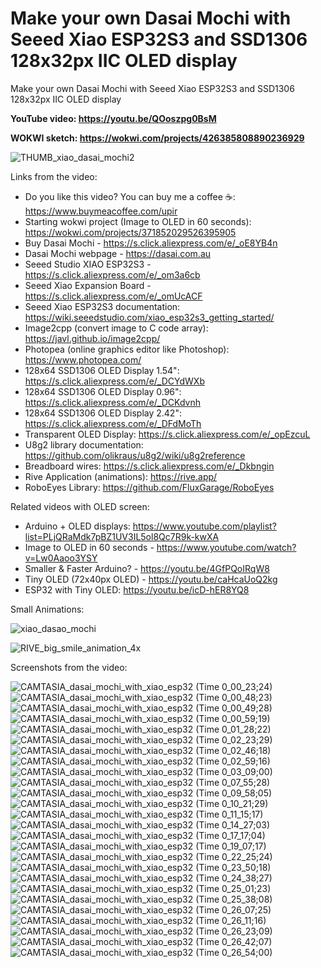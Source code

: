 # Make your own Dasai Mochi with Seeed Xiao ESP32S3 and SSD1306 128x32px IIC OLED display
Make your own Dasai Mochi with Seeed Xiao ESP32S3 and SSD1306 128x32px IIC OLED display



**YouTube video: https://youtu.be/QOoszpg0BsM**

**WOKWI sketch: https://wokwi.com/projects/426385808890236929**

![THUMB_xiao_dasai_mochi2](https://github.com/user-attachments/assets/213fd580-742c-4d4a-badf-55122e8f3c1f)



Links from the video:
- Do you like this video? You can buy me a coffee ☕: https://www.buymeacoffee.com/upir
- Starting wokwi project (Image to OLED in 60 seconds): https://wokwi.com/projects/371852029526395905
- Buy Dasai Mochi - https://s.click.aliexpress.com/e/_oE8YB4n
- Dasai Mochi webpage - https://dasai.com.au
- Seeed Studio XIAO ESP32S3 - https://s.click.aliexpress.com/e/_om3a6cb
- Seeed Xiao Expansion Board - https://s.click.aliexpress.com/e/_omUcACF
- Seeed Xiao ESP32S3 documentation: https://wiki.seeedstudio.com/xiao_esp32s3_getting_started/
- Image2cpp (convert image to C code array): https://javl.github.io/image2cpp/
- Photopea (online graphics editor like Photoshop): https://www.photopea.com/
- 128x64 SSD1306 OLED Display 1.54": https://s.click.aliexpress.com/e/_DCYdWXb
- 128x64 SSD1306 OLED Display 0.96": https://s.click.aliexpress.com/e/_DCKdvnh
- 128x64 SSD1306 OLED Display 2.42": https://s.click.aliexpress.com/e/_DFdMoTh
- Transparent OLED Display: https://s.click.aliexpress.com/e/_opEzcuL
- U8g2 library documentation: https://github.com/olikraus/u8g2/wiki/u8g2reference
- Breadboard wires: https://s.click.aliexpress.com/e/_Dkbngin
- Rive Application (animations): https://rive.app/
- RoboEyes Library: https://github.com/FluxGarage/RoboEyes

Related videos with OLED screen:
- Arduino + OLED displays: https://www.youtube.com/playlist?list=PLjQRaMdk7pBZ1UV3IL5ol8Qc7R9k-kwXA
- Image to OLED in 60 seconds - https://www.youtube.com/watch?v=Lw0Aaoo3YSY
- Smaller & Faster Arduino? - https://youtu.be/4GfPQoIRqW8
- Tiny OLED (72x40px OLED) - https://youtu.be/caHcaUoQ2kg
- ESP32 with Tiny OLED: https://youtu.be/icD-hER8YQ8





Small Animations:

![xiao_dasao_mochi](https://github.com/user-attachments/assets/dbc440b8-192a-4d93-86d5-9da708354512)

![RIVE_big_smile_animation_4x](https://github.com/user-attachments/assets/b4806e64-4f0b-478a-b999-664342417095)



Screenshots from the video:

![CAMTASIA_dasai_mochi_with_xiao_esp32 (Time 0_00_23;24)](https://github.com/user-attachments/assets/dfba5fc8-7a6a-4062-8b0a-706dfce98416)
![CAMTASIA_dasai_mochi_with_xiao_esp32 (Time 0_00_48;23)](https://github.com/user-attachments/assets/21dc8b23-e9b1-44e1-a121-de2c8e9d22d3)
![CAMTASIA_dasai_mochi_with_xiao_esp32 (Time 0_00_49;28)](https://github.com/user-attachments/assets/020a147c-e73e-4a2b-8e43-a120c5cb5e9a)
![CAMTASIA_dasai_mochi_with_xiao_esp32 (Time 0_00_59;19)](https://github.com/user-attachments/assets/8e90f586-1f40-4635-8e15-3363dd077cec)
![CAMTASIA_dasai_mochi_with_xiao_esp32 (Time 0_01_28;22)](https://github.com/user-attachments/assets/d5baf1cb-f142-4a97-8146-b20d9170ba87)
![CAMTASIA_dasai_mochi_with_xiao_esp32 (Time 0_02_23;29)](https://github.com/user-attachments/assets/adeb66be-b57a-45cd-bd9b-dcf8862e8fdb)
![CAMTASIA_dasai_mochi_with_xiao_esp32 (Time 0_02_46;18)](https://github.com/user-attachments/assets/6dbd304f-00cc-43ef-a1d7-c640b238fe78)
![CAMTASIA_dasai_mochi_with_xiao_esp32 (Time 0_02_59;16)](https://github.com/user-attachments/assets/07f0b503-45d2-4b1d-8db6-8b05ebc9791a)
![CAMTASIA_dasai_mochi_with_xiao_esp32 (Time 0_03_09;00)](https://github.com/user-attachments/assets/3e70e16b-96b3-4845-bd6d-8e9b30862665)
![CAMTASIA_dasai_mochi_with_xiao_esp32 (Time 0_07_55;28)](https://github.com/user-attachments/assets/dc311a47-35b8-4f9b-b4f4-eec679c4f46a)
![CAMTASIA_dasai_mochi_with_xiao_esp32 (Time 0_09_58;05)](https://github.com/user-attachments/assets/69a66d87-bd9d-4e10-af05-5bec154f2233)
![CAMTASIA_dasai_mochi_with_xiao_esp32 (Time 0_10_21;29)](https://github.com/user-attachments/assets/233f9884-77a0-41ff-a6d9-a6d3b066d6cd)
![CAMTASIA_dasai_mochi_with_xiao_esp32 (Time 0_11_15;17)](https://github.com/user-attachments/assets/9ddc7f75-698b-4143-ada7-1f6b2314bfb6)
![CAMTASIA_dasai_mochi_with_xiao_esp32 (Time 0_14_27;03)](https://github.com/user-attachments/assets/bca8be01-b6d5-4410-b715-fa1d56624384)
![CAMTASIA_dasai_mochi_with_xiao_esp32 (Time 0_17_17;04)](https://github.com/user-attachments/assets/31b18802-fca0-44f1-84f4-611557b2aa1c)
![CAMTASIA_dasai_mochi_with_xiao_esp32 (Time 0_19_07;17)](https://github.com/user-attachments/assets/48ab3897-16d3-4c59-878b-f0b81b02182e)
![CAMTASIA_dasai_mochi_with_xiao_esp32 (Time 0_22_25;24)](https://github.com/user-attachments/assets/7888dc5f-6401-456f-8072-ab8cb23f24d5)
![CAMTASIA_dasai_mochi_with_xiao_esp32 (Time 0_23_50;18)](https://github.com/user-attachments/assets/e4202641-e216-4d83-8e86-9b0b6fece2c6)
![CAMTASIA_dasai_mochi_with_xiao_esp32 (Time 0_24_38;27)](https://github.com/user-attachments/assets/8c935233-7294-4ede-837a-b0be643158a6)
![CAMTASIA_dasai_mochi_with_xiao_esp32 (Time 0_25_01;23)](https://github.com/user-attachments/assets/6293e1c6-2684-4e4f-96a3-16e993e6214d)
![CAMTASIA_dasai_mochi_with_xiao_esp32 (Time 0_25_38;08)](https://github.com/user-attachments/assets/67f8c836-09bb-4985-bfd4-7ef2f0c0c96c)
![CAMTASIA_dasai_mochi_with_xiao_esp32 (Time 0_26_07;25)](https://github.com/user-attachments/assets/cac5d558-5902-44c2-9de8-19da290f066a)
![CAMTASIA_dasai_mochi_with_xiao_esp32 (Time 0_26_11;16)](https://github.com/user-attachments/assets/311f2f4a-8069-408a-b7de-7e00f19bde5f)
![CAMTASIA_dasai_mochi_with_xiao_esp32 (Time 0_26_23;09)](https://github.com/user-attachments/assets/5e6f9dca-6537-48b3-acda-7b0ac89bbb1b)
![CAMTASIA_dasai_mochi_with_xiao_esp32 (Time 0_26_42;07)](https://github.com/user-attachments/assets/bf67252c-ec18-4598-b0fa-59b65885f0b7)
![CAMTASIA_dasai_mochi_with_xiao_esp32 (Time 0_26_54;00)](https://github.com/user-attachments/assets/45ccbe1c-aa8c-424c-80e4-9e422ec4bad3)

